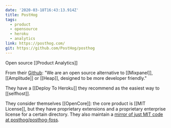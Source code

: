 ```yaml
---
date: '2020-03-18T16:43:13.914Z'
title: PostHog
tags:
  - product
  - opensource
  - heroku
  - analytics
link: https://posthog.com/
git: https://github.com/PostHog/posthog
---
```

Open source [[Product Analytics]]

From their [Github](https://github.com/PostHog/posthog): "We are an open source alternative to [[Mixpanel]], [[Amplitude]] or [[Heap]], designed to be more developer friendly."

They have a [[Deploy To Heroku]] they recommend as the easiest way to [[selfhost]].

They consider themselves [[OpenCore]]: the core product is [[MIT License]], but they have proprietary extensions and a proprietary enterprise license for a certain directory. They also maintain a [mirror of just MIT code at posthog/posthog-foss](https://github.com/posthog/posthog-foss).
